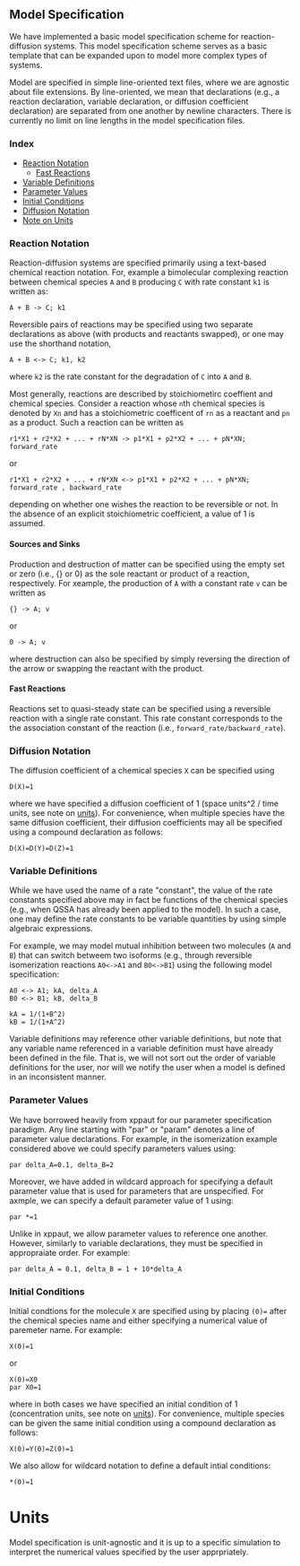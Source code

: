 


## Model Specification
We have implemented a basic model specification scheme for reaction-diffusion systems. This model specification scheme serves as a basic template that can be expanded upon to model more complex types of systems.

Model are specified in simple line-oriented text files, where we are agnostic about file extensions. By line-oriented, we mean that declarations (e.g., a reaction declaration, variable declaration, or diffusion coefficient declaration) are separated from one another by newline characters. There is currently no limit on line lengths in the model specification files.

### Index
- [Reaction Notation](#reaction-notation)
  - [Fast Reactions](#fast-reactions)
- [Variable Definitions](#variable-definitions)
- [Parameter Values](#parameter-values)
- [Initial Conditions](#initial-conditions)
- [Diffusion Notation](#diffusion-notation)
- [Note on Units](#units)

### Reaction Notation
Reaction-diffusion systems are specified primarily using a text-based chemical reaction notation. For, example a bimolecular complexing reaction between chemical species `A` and `B` producing `C` with rate constant `k1` is written as:

```
A + B -> C; k1
```
Reversible pairs of reactions may be specified using two separate declarations as above (with products and reactants swapped), or one may use the shorthand notation,
```
A + B <-> C; k1, k2
```
where `k2` is the rate constant for the degradation of `C` into `A` and `B`.

Most generally, reactions are described by stoichiometirc coeffient and chemical species. Consider a reaction whose `n`th chemical species is denoted by `Xn` and has a stoichiometric coefficent of `rn` as a reactant and `pn` as a product. Such a reaction can be written as  
```
r1*X1 + r2*X2 + ... + rN*XN -> p1*X1 + p2*X2 + ... + pN*XN; forward_rate
```
or
```
r1*X1 + r2*X2 + ... + rN*XN <-> p1*X1 + p2*X2 + ... + pN*XN; forward_rate , backward_rate
```
depending on whether one wishes the reaction to be reversible or not. In the absence of an explicit stoichiometric coefficient, a value of 1 is assumed.

#### Sources and Sinks
Production and destruction of matter can be specified using the empty set or zero (i.e., {} or 0) as the sole reactant or product of a reaction, respectively. For xeample, the production of `A` with a constant rate `v` can be written as
```
{} -> A; v
```
or 
```
0 -> A; v
```
where destruction can also be specified by simply reversing the direction of the arrow or swapping the reactant with the product.

#### Fast Reactions

Reactions set to quasi-steady state can be specified using a reversible reaction with a single rate constant. This rate constant corresponds to the the association constant of the reaction (i.e., `forward_rate/backward_rate`).

### Diffusion Notation
The diffusion coefficient of a chemical species `X` can be specified using
```
D(X)=1
```
where we have specified a diffusion coefficient of 1 (space units^2 / time units, see note on [units](#units)). For convenience, when multiple species have the same diffusion coefficient, their diffusion coefficients may all be specified using a compound declaration as follows:
```
D(X)=D(Y)=D(Z)=1
```

### Variable Definitions
While we have used the name of a rate "constant", the value of the rate constants specified above may in fact be functions of the chemical species (e.g., when QSSA has already been applied to the model). In such a case, one may define the rate constants to be variable quantities by using simple algebraic expressions.

For example, we may model mutual inhibition between two molecules (`A` and `B`) that can switch betweem two isoforms (e.g., through reversible isomerization reactions `A0<->A1` and `B0<->B1`) using the following model specification:
```
A0 <-> A1; kA, delta_A
B0 <-> B1; kB, delta_B

kA = 1/(1+B^2)
kB = 1/(1+A^2)
```

Variable definitions may reference other variable definitions, but note that any variable name referenced in a variable definition must have already been defined in the file. That is, we will not sort out the order of variable definitions for the user, nor will we notify the user when a model is defined in an inconsistent manner.

### Parameter Values
We have borrowed heavily from xppaut for our parameter specification paradigm. Any line starting with "par" or "param" denotes a line of parameter value declarations. For example, in the isomerization example considered above we could specify parameters values using:
```
par delta_A=0.1, delta_B=2
```

Moreover, we have added in  wildcard approach for specifying a default parameter value that is used for parameters that are unspecified. For axmple, we can specify a default parameter value of 1 using:
```
par *=1
```
Unlike in xppaut, we allow parameter values to reference one another. However, similarly to variable declarations, they must be specified in appropraiate order. For example:
```
par delta_A = 0.1, delta_B = 1 + 10*delta_A 
```

### Initial Conditions
Initial condtions for the molecule `X` are specified using by placing `(0)=` after the chemical species name and either specifying a numerical value of paremeter name. For example:
```
X(0)=1
```
or 
```
X(0)=X0
par X0=1
```
where in both cases we have specified an initial condition of 1 (concentration units, see note on [units](#units)). For convenience, multiple species can be given the same initial condition using a compound declaration as follows:
```
X(0)=Y(0)=Z(0)=1
```
We also allow for wildcard notation to define a default intial conditions:
```
*(0)=1
```



# Units
Model specification is unit-agnostic and it is up to a specific simulation to interpret the numerical values specified by the user apprpriately.

